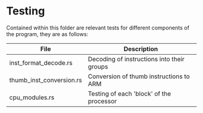 # Testing

Contained within this folder are relevant tests for different components of the program, they are as follows:

| File | Description |
| ---- | ----------- |
| inst_format_decode.rs | Decoding of instructions into their groups |
| thumb_inst_conversion.rs | Conversion of thumb instructions to ARM |
| cpu_modules.rs | Testing of each 'block' of the processor |
